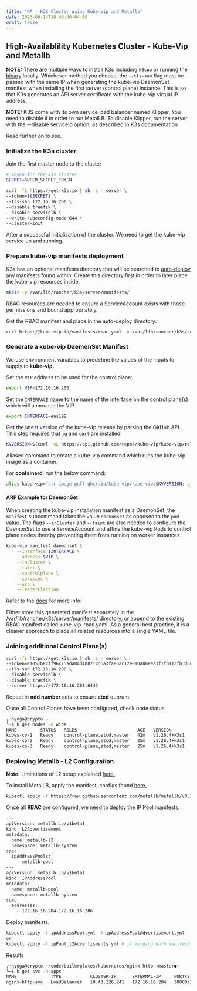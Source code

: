 ```yaml
---
title: "HA - K3S Cluster using Kube-Vip and Metallb"
date: 2023-06-14T10:40:46-04:00
draft: false
---
```


## High-Availablility Kubernetes Cluster - Kube-Vip and Metallb

**NOTE:** There are multiple ways to install K3s including [`k3sup`](https://k3sup.dev/) or [running the binary](https://rancher.com/docs/k3s/latest/en/quick-start/) locally. Whichever method you choose, the `--tls-san` flag must be passed with the same IP when generating the kube-vip DaemonSet manifest when installing the first server (control plane) instance. This is so that K3s generates an API server certificate with the kube-vip virtual IP address.

**NOTE:**
K3S come with its own service load balancer named Klipper. You need to disable it in order to run MetalLB. To disable Klipper, run the server with the --disable servicelb option, as described in K3s documentation

Read further on to see.

### Initialize the K3s cluster

Join the first master node to the cluster

```bash
# Token for the k3s cluster
SECRET=SUPER_SECRET_TOKEN

curl -fL https://get.k3s.io | sh -s - server \
--token=${SECRET} \
--tls-san 172.16.16.200 \
--disable traefik \
--disable servicelb \
--write-kubeconfig-mode 644 \
--cluster-init
```

After a successful initialization of the cluster. We need to get the kube-vip service up and running.

### Prepare kube-vip manifests deployment

K3s has an optional manifests directory that will be searched to [auto-deploy](https://rancher.com/docs/k3s/latest/en/advanced/#auto-deploying-manifests) any manifests found within. Create this directory first in order to later place the kube-vip resources inside.

```bash
mkdir -p /var/lib/rancher/k3s/server/manifests/
```

RBAC resources are needed to ensure a ServiceAccount exists with those permissions and bound appropriately.

Get the RBAC manifest and place in the auto-deploy directory:

```sh
curl https://kube-vip.io/manifests/rbac.yaml -o /var/lib/rancher/k3s/server/manifests/kube-vip-rbac.yaml
```

### Generate a kube-vip DaemonSet Manifest

We use environment variables to predefine the values of the inputs to supply to **kube-vip**.

Set the `VIP` address to be used for the control plane:

```bash
export VIP=172.16.16.200
```

Set the `INTERFACE` name to the name of the interface on the control plane(s) which will announce the VIP.

```bash
export INTERFACE=ens192
```

Get the latest version of the kube-vip release by parsing the GitHub API. This step requires that `jq` and `curl` are installed.

```bash
KVVERSION=$(curl -sL https://api.github.com/repos/kube-vip/kube-vip/releases | jq -r ".[0].name")
```

Aliased command to create a kube-vip command which runs the kube-vip image as a container.

For **containerd**, run the below command:

```bash
alias kube-vip="ctr image pull ghcr.io/kube-vip/kube-vip:$KVVERSION; ctr run --rm --net-host ghcr.io/kube-vip/kube-vip:$KVVERSION vip /kube-vip"
```

#### ARP Example for DaemonSet

When creating the kube-vip installation manifest as a DaemonSet, the `manifest` subcommand takes the value `daemonset` as opposed to the `pod` value. The flags `--inCluster` and `--taint` are also needed to configure the DaemonSet to use a ServiceAccount and affine the kube-vip Pods to control plane nodes thereby preventing them from running on worker instances.

```bash
kube-vip manifest daemonset \
    --interface $INTERFACE \
    --address $VIP \
    --inCluster \
    --taint \
    --controlplane \
    --services \
    --arp \
    --leaderElection

```
Refer to the [docs](https://kube-vip.io/docs/usage/k3s/#step-3-generate-a-kube-vip-daemonset-manifest) for more info:

Either store this generated manifest separately in the /var/lib/rancher/k3s/server/manifests/ directory, or append to the existing RBAC manifest called kube-vip-rbac.yaml. As a general best practice, it is a cleaner approach to place all related resources into a single YAML file.

### Joining additional Control Plane(s)

```bash
curl -fL https://get.k3s.io | sh -s - server \
--token=K1051b8cff96c75ada04d408712d6a3fa86ac12e010a86eea3f1fb113fb3d6cc151::server:IAMBATMAN \
--tls-san 172.16.16.200 \
--disable servicelb \
--disable traefik \
--server https://172.16.16.201:6443
```

Repeat in **odd number** sets to ensure **etcd** quorum.

Once all Control Planes have been configured, check node status.

```bash
╭─hyoga@crypto ~ 
╰─$ k get nodes -o wide
NAME         STATUS   ROLES                       AGE   VERSION        INTERNAL-IP     EXTERNAL-IP   OS-IMAGE                         KERNEL-VERSION    CONTAINER-RUNTIME
kubes-cp-1   Ready    control-plane,etcd,master   42m   v1.26.4+k3s1   172.16.16.201   <none>        Debian GNU/Linux 11 (bullseye)   5.10.0-21-amd64   containerd://1.6.19-k3s1
kubes-cp-2   Ready    control-plane,etcd,master   25m   v1.26.4+k3s1   172.16.16.202   <none>        Debian GNU/Linux 11 (bullseye)   5.10.0-21-amd64   containerd://1.6.19-k3s1
kubes-cp-3   Ready    control-plane,etcd,master   25m   v1.26.4+k3s1   172.16.16.203   <none>        Debian GNU/Linux 11 (bullseye)   5.10.0-21-amd64   containerd://1.6.19-k3s1
```

### Deploying Metallb - L2 Configuration
**Note:** Limitations of L2 setup explained [here.](https://metallb.universe.tf/concepts/layer2/)

To install MetalLB, apply the manifest, configs found [here.](https://metallb.universe.tf/configuration/#layer-2-configuration)

```bash
kubectl apply -f https://raw.githubusercontent.com/metallb/metallb/v0.13.9/config/manifests/metallb-native.yaml
```

Once all **RBAC** are configured, we need to deploy the IP Pool manifests.

```bash
---
apiVersion: metallb.io/v1beta1
kind: L2Advertisement
metadata:
  name: metallb-l2
  namespace: metallb-system
spec:
  ipAddressPools:
    - metallb-pool
---
apiVersion: metallb.io/v1beta1
kind: IPAddressPool
metadata:
  name: metallb-pool
  namespace: metallb-system
spec:
  addresses:
    - 172.16.16.204-172.16.16.206
```

 Deploy manifests.

```bash
kubectl apply -f ipAddressPool.yml -f ipAddressPoolAdvertisement.yml
or 
kubectl apply -f ipPool_l2Advertisments.yml # if merging both manifests
```

Results

```bash
╭─hyoga@crypto ~/code/boilerplates/kubernetes/nginx-http ‹master●› 
╰─$ k get svc -n apps 
NAME             TYPE           CLUSTER-IP      EXTERNAL-IP     PORT(S)           AGE
nginx-http-svc   LoadBalancer   10.43.126.241   172.16.16.204   30080:31680/TCP   46s
```
